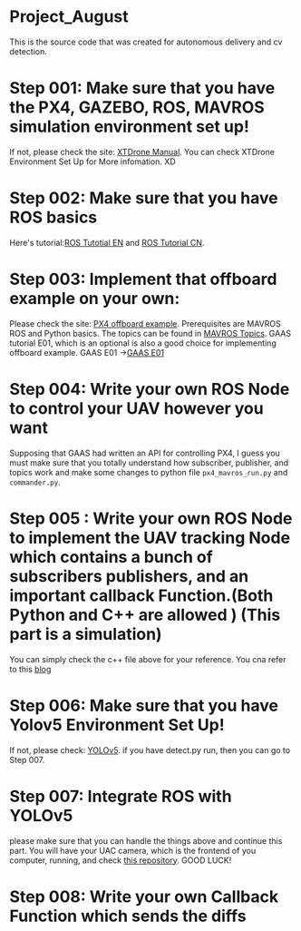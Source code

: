 # Project_August
This is the source code that was created for autonomous delivery and cv detection.


# Step 001: Make sure that you have the PX4, GAZEBO, ROS, MAVROS simulation environment set up!
If not, please check the site: [XTDrone Manual](https://www.yuque.com/xtdrone/manual_cn). You can check XTDrone Environment Set Up for More infomation. XD

# Step 002: Make sure that you have ROS basics 
Here's tutorial:[ROS Tutotial EN](http://wiki.ros.org/ROS/Tutorials) and [ROS Tutorial CN](http://wiki.ros.org/cn/ROS/Tutorials). 




# Step 003: Implement that offboard example on your own:
Please check the site: [PX4 offboard example](https://docs.px4.io/main/en/ros/mavros_offboard_python.html). 
Prerequisites are MAVROS ROS and Python basics. 
The topics can be found in [MAVROS Topics](http://wiki.ros.org/mavros). 
GAAS tutorial E01, which is an optional is also a good choice for implementing offboard example. 
GAAS E01 ->[GAAS E01](https://gaas.gitbook.io/guide/software-realization-build-your-own-autonomous-drone/wu-ren-ji-zi-dong-jia-shi-xi-lie-offboard-kong-zhi-yi-ji-gazebo-fang-zhen)


# Step 004: Write your own ROS Node to control your UAV however you want
Supposing that GAAS had written an API for controlling PX4, I guess you must make sure that you totally understand how subscriber, publisher, and topics work and make some changes to python file `px4_mavros_run.py` and `commander.py`.


# Step 005 : Write your own ROS Node to implement the UAV tracking Node which contains a bunch of subscribers publishers, and an important callback Function.(Both Python and C++ are allowed ) (This part is a simulation)
You can simply check the c++ file above for your reference. You cna refer to this [blog](https://blog.liujiawei.xyz/2021/10/23/PX4%E6%97%A0%E4%BA%BA%E6%9C%BA-Gazebo%E4%BB%BF%E7%9C%9F%E5%AE%9E%E7%8E%B0%E7%A7%BB%E5%8A%A8%E7%89%A9%E4%BD%93%E7%9A%84%E8%B7%9F%E8%B8%AA/#%E6%8E%A7%E5%88%B6%E6%97%A0%E4%BA%BA%E6%9C%BA%E8%B7%9F%E8%B8%AA%E8%BF%90%E5%8A%A8%E5%B0%8F%E8%BD%A6)

# Step 006: Make sure that you have Yolov5 Environment Set Up!
If not, please check: [YOLOv5](https://github.com/ultralytics/yolov5). 
if you have detect.py run, then you can go to Step 007.

# Step 007: Integrate ROS with YOLOv5
please make sure that you can handle the things above and continue this part.
You will have your UAC camera, which is the frontend of you computer, running, and check [this repository](https://github.com/qianmin/yolov5_ROS). GOOD LUCK!


# Step 008: Write your own Callback Function which sends the diffs 
